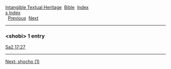 [Intangible Textual Heritage](../../index)  [Bible](../index) 
[Index](index)   
[s Index](_s_)  
  [Previous](c10324)  [Next](c10326) 

------------------------------------------------------------------------

### &lt;shobi&gt; 1 entry

[Sa2 17:27](../kjv/sa2017.htm#027)  

------------------------------------------------------------------------

[Next: shocho (1)](c10326)
